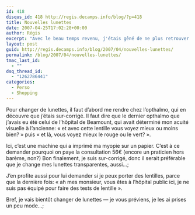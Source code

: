```yaml
---
id: 418
disqus_id: 418 http://regis.decamps.info/blog/?p=418
title: Nouvelles lunettes
date: 2007-04-25T17:02:28+00:00
author: Régis
excerpt: "Avec le beau temps revenu, j'étais gêné de ne plus retrouver mes lunettes de soleil. Après plusieurs mois de recherche vaine, je décide finalement de passer chez l'opticien..."
layout: post
guid: http://regis.decamps.info/blog/2007/04/nouvelles-lunettes/
permalink: /blog/2007/04/nouvelles-lunettes/
tmac_last_id:
  - ""
dsq_thread_id:
  - "1262786441"
categories:
  - Perso
  - Shopping
---
```

Pour changer de lunettes, il faut d’abord me rendre chez l’opthalmo, qui en découvre que j’étais sur-corrigé. Il faut dire que le dernier opthalmo que j’avais eu été celui de l’hôpital de Beamount, qui avait déterminé mon acuité visuelle à l’ancienne: « et avec cette lentille vous voyez mieux ou moins bien? » puis « et là, vous voyez mieux le rouge ou le vert? ».

Ici, c’est une machine qui a imprimé ma myopie sur un papier. C’est à ce demander pourquoi on paye la consultation 56€ (encore un praticien hors barème, non?) Bon finalement, je suis sur-corrigé, donc il serait préférable que je change mes lunettes transparentes, aussi…;

J’en profite aussi pour lui demander si je peux porter des lentilles, parce que la dernière fois: « ah mes monsieur, vous êtes à l’hôpital public ici, je ne suis pas équipé pour faire des tests de lentille ».

Bref, je vais bientôt changer de lunettes &#8212; je vous préviens, je les ai prises un peu mode…;
